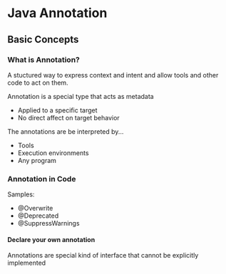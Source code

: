 # Java Annotation
## Basic Concepts
### What is Annotation?
A stuctured way to express context and intent and allow tools and other code to act on them.

Annotation is a special type that acts as metadata
* Applied to a specific target
* No direct affect on target behavior

The annotations are be interpreted by...
* Tools
* Execution environments
* Any program

### Annotation in Code
Samples:
* @Overwrite
* @Deprecated
* @SuppressWarnings

#### Declare your own annotation
Annotations are special kind of interface that cannot be explicitly implemented

